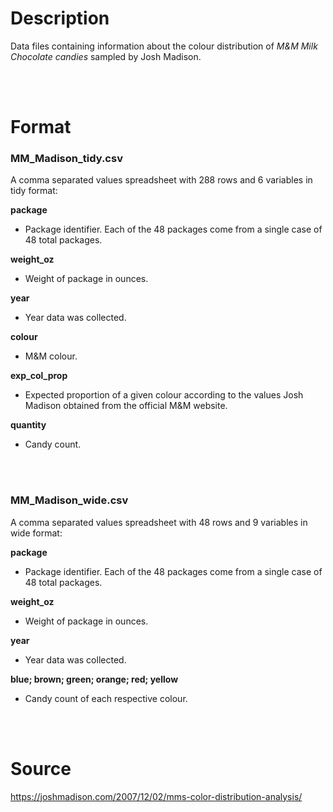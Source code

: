 # Description

Data files containing information about the colour distribution of *M&M Milk Chocolate candies* sampled by Josh Madison.

<br>
<br>

# Format

### **MM_Madison_tidy.csv**

A comma separated values spreadsheet with 288 rows and 6 variables in tidy format:

**package**

- Package identifier. Each of the 48 packages come from a single case of 48 total packages.

**weight_oz**

- Weight of package in ounces.

**year**

- Year data was collected.

**colour**

- M&M colour.

**exp_col_prop**

- Expected proportion of a given colour according to the values Josh Madison obtained from the official M&M website.

**quantity**

- Candy count.

<br>
<br>

### **MM_Madison_wide.csv**

A comma separated values spreadsheet with 48 rows and 9 variables in wide format:

**package**

- Package identifier. Each of the 48 packages come from a single case of 48 total packages.

**weight_oz**

- Weight of package in ounces.

**year**

- Year data was collected.

**blue; brown; green; orange; red; yellow**

- Candy count of each respective colour.

<br>
<br>

# Source

https://joshmadison.com/2007/12/02/mms-color-distribution-analysis/






